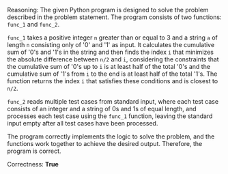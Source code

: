 Reasoning: 
The given Python program is designed to solve the problem described in the problem statement. The program consists of two functions: `func_1` and `func_2`. 

`func_1` takes a positive integer `n` greater than or equal to 3 and a string `a` of length `n` consisting only of '0' and '1' as input. It calculates the cumulative sum of '0's and '1's in the string and then finds the index `i` that minimizes the absolute difference between `n/2` and `i`, considering the constraints that the cumulative sum of '0's up to `i` is at least half of the total '0's and the cumulative sum of '1's from `i` to the end is at least half of the total '1's. The function returns the index `i` that satisfies these conditions and is closest to `n/2`.

`func_2` reads multiple test cases from standard input, where each test case consists of an integer and a string of 0s and 1s of equal length, and processes each test case using the `func_1` function, leaving the standard input empty after all test cases have been processed.

The program correctly implements the logic to solve the problem, and the functions work together to achieve the desired output. Therefore, the program is correct.

Correctness: **True**
